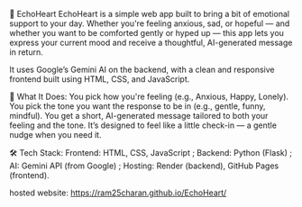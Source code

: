 💖 EchoHeart
EchoHeart is a simple web app built to bring a bit of emotional support to your day. Whether you're feeling anxious, sad, or hopeful — and whether you want to be comforted gently or hyped up — this app lets you express your current mood and receive a thoughtful, AI-generated message in return.

It uses Google’s Gemini AI on the backend, with a clean and responsive frontend built using HTML, CSS, and JavaScript.

🌟 What It Does: 
You pick how you're feeling (e.g., Anxious, Happy, Lonely).
You pick the tone you want the response to be in (e.g., gentle, funny, mindful).
You get a short, AI-generated message tailored to both your feeling and the tone.
It’s designed to feel like a little check-in — a gentle nudge when you need it.

🛠️ Tech Stack: 
Frontend: HTML, CSS, JavaScript ;
Backend: Python (Flask) ;
AI: Gemini API (from Google) ;
Hosting: Render (backend), GitHub Pages (frontend). 

hosted website:
https://ram25charan.github.io/EchoHeart/
